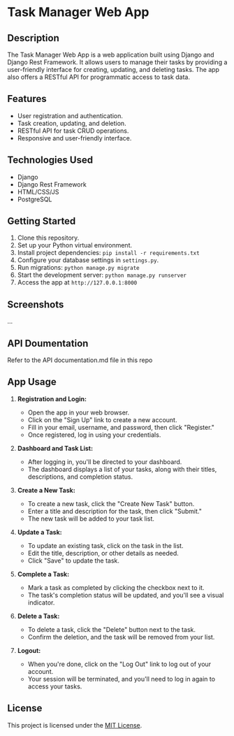 # Task Manager Web App

## Description

The Task Manager Web App is a web application built using Django and Django Rest Framework. It allows users to manage their tasks by providing a user-friendly interface for creating, updating, and deleting tasks. The app also offers a RESTful API for programmatic access to task data.

## Features

- User registration and authentication.
- Task creation, updating, and deletion.
- RESTful API for task CRUD operations.
- Responsive and user-friendly interface.

## Technologies Used

- Django
- Django Rest Framework
- HTML/CSS/JS
- PostgreSQL

## Getting Started

1. Clone this repository.
2. Set up your Python virtual environment.
3. Install project dependencies: `pip install -r requirements.txt`
4. Configure your database settings in `settings.py`.
5. Run migrations: `python manage.py migrate`
6. Start the development server: `python manage.py runserver`
7. Access the app at `http://127.0.0.1:8000`

## Screenshots

...

## API Doumentation

Refer to the API documentation.md file in this repo

## App Usage

1. **Registration and Login:**
   - Open the app in your web browser.
   - Click on the "Sign Up" link to create a new account.
   - Fill in your email, username, and password, then click "Register."
   - Once registered, log in using your credentials.

2. **Dashboard and Task List:**
   - After logging in, you'll be directed to your dashboard.
   - The dashboard displays a list of your tasks, along with their titles, descriptions, and completion status.

3. **Create a New Task:**
   - To create a new task, click the "Create New Task" button.
   - Enter a title and description for the task, then click "Submit."
   - The new task will be added to your task list.

4. **Update a Task:**
   - To update an existing task, click on the task in the list.
   - Edit the title, description, or other details as needed.
   - Click "Save" to update the task.

5. **Complete a Task:**
   - Mark a task as completed by clicking the checkbox next to it.
   - The task's completion status will be updated, and you'll see a visual indicator.

6. **Delete a Task:**
   - To delete a task, click the "Delete" button next to the task.
   - Confirm the deletion, and the task will be removed from your list.

7. **Logout:**
   - When you're done, click on the "Log Out" link to log out of your account.
   - Your session will be terminated, and you'll need to log in again to access your tasks.


## License

This project is licensed under the [MIT License](LICENSE).


